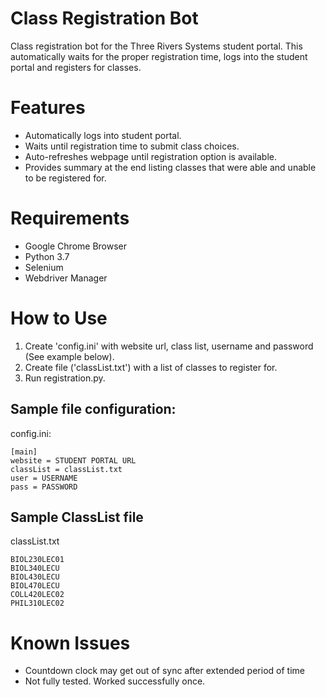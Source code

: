 # Class Registration Bot
Class registration bot for the Three Rivers Systems student portal. This automatically waits for the proper registration time, logs into the student portal and registers for classes.


# Features
- Automatically logs into student portal.
- Waits until registration time to submit class choices.
- Auto-refreshes webpage until registration option is available.
- Provides summary at the end listing classes that were able and unable to be registered for.

# Requirements
- Google Chrome Browser
- Python 3.7
- Selenium
- Webdriver Manager

# How to Use
1. Create 'config.ini' with website url, class list, username and password (See example below).
2. Create file ('classList.txt') with a list of classes to register for.
3. Run registration.py.

## Sample file configuration:
config.ini:
```
[main]
website = STUDENT PORTAL URL
classList = classList.txt
user = USERNAME
pass = PASSWORD
```

## Sample ClassList file
classList.txt
```
BIOL230LEC01
BIOL340LECU
BIOL430LECU
BIOL470LECU
COLL420LEC02
PHIL310LEC02
```


# Known Issues
- Countdown clock may get out of sync after extended period of time
- Not fully tested. Worked successfully once.